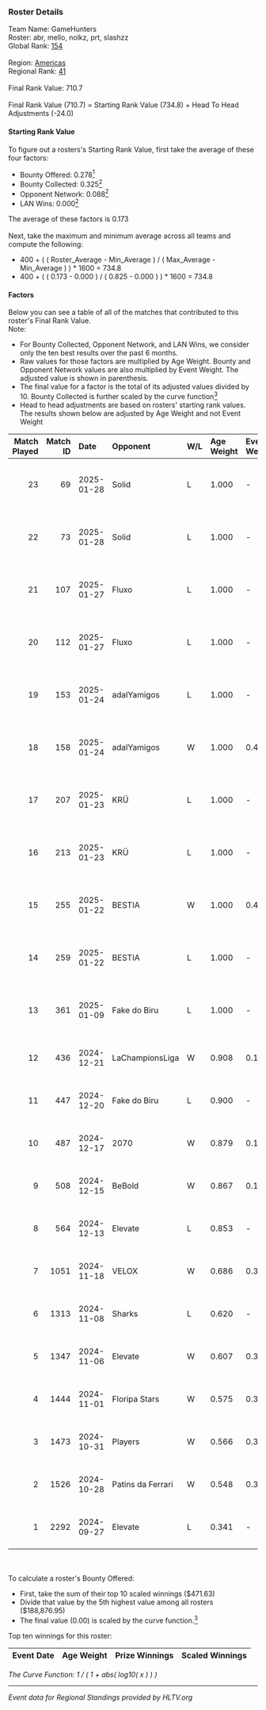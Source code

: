 ### Roster Details<br />
Team Name: GameHunters<br />
Roster: abr, mello, nolkz, prt, slashzz<br />
Global Rank: [154](../../standings_global_2025_02_03.md)<br />
<br />
Region: [Americas]( ../../standings_americas_2025_02_03.md)<br />
Regional Rank: [41]( ../../standings_americas_2025_02_03.md)<br />
<br />
Final Rank Value:  710.7<br />
<br />
Final Rank Value (710.7) = Starting Rank Value (734.8) + Head To Head Adjustments (-24.0)<br />

#### Starting Rank Value<br />
To figure out a rosters's Starting Rank Value, first take the average of these four factors:<br />
- Bounty Offered: 0.278[<sup>1</sup>](#table2)
- Bounty Collected: 0.325[<sup>2</sup>](#table1)
- Opponent Network: 0.088[<sup>2</sup>](#table1)
- LAN Wins: 0.000[<sup>2</sup>](#table1)

The average of these factors is 0.173<br />
<br />
Next, take the maximum and minimum average across all teams and compute the following:<br />
- 400 + ( ( Roster_Average - Min_Average ) / ( Max_Average - Min_Average ) ) * 1600 = 734.8
- 400 + ( ( 0.173 - 0.000 ) / ( 0.825 - 0.000 ) ) * 1600 = 734.8


#### Factors<br />
Below you can see a table of all of the matches that contributed to this roster's Final Rank Value.<br />
Note:<br />

- For Bounty Collected, Opponent Network, and LAN Wins, we consider only the ten best results over the past 6 months.
- Raw values for those factors are multiplied by Age Weight. Bounty and Opponent Network values are also multiplied by Event Weight. The adjusted value is shown in parenthesis.
- The final value for a factor is the total of its adjusted values divided by 10. Bounty Collected is further scaled by the curve function[<sup>3</sup>](#curveFunction)
- Head to head adjustments are based on rosters' starting rank values. The results shown below are adjusted by Age Weight and not Event Weight
<span id="table1"></span><br />


| Match Played | Match ID | Date       | Opponent          | W/L | Age Weight | Event Weight | Bounty Collected | Opponent Network | LAN Wins  | H2H Adj. | Roster                           |
| -: | -: | :- | :- | :- | :- | :- | :- | :- | :- | -: | :- |
|           23 |       69 | 2025-01-28 | Solid             | L   | 1.000      | -            | -                | -                | -         |    -7.76 | abr, mello, nolkz, prt, slashzz  |
|           22 |       73 | 2025-01-28 | Solid             | L   | 1.000      | -            | -                | -                | -         |    -8.30 | abr, mello, nolkz, prt, slashzz  |
|           21 |      107 | 2025-01-27 | Fluxo             | L   | 1.000      | -            | -                | -                | -         |    -2.67 | abr, mello, nolkz, prt, slashzz  |
|           20 |      112 | 2025-01-27 | Fluxo             | L   | 1.000      | -            | -                | -                | -         |    -2.75 | abr, mello, nolkz, prt, slashzz  |
|           19 |      153 | 2025-01-24 | adalYamigos       | L   | 1.000      | -            | -                | -                | -         |   -12.62 | abr, mello, nolkz, pedrinzy, prt |
|           18 |      158 | 2025-01-24 | adalYamigos       | W   | 1.000      | 0.450        | 0.011 (0.005)    | 0.294 (0.132)    | 0 (0.000) |    19.16 | abr, mello, nolkz, pedrinzy, prt |
|           17 |      207 | 2025-01-23 | KRÜ               | L   | 1.000      | -            | -                | -                | -         |   -12.37 | abr, mello, nolkz, pedrinzy, prt |
|           16 |      213 | 2025-01-23 | KRÜ               | L   | 1.000      | -            | -                | -                | -         |   -13.47 | abr, mello, nolkz, pedrinzy, prt |
|           15 |      255 | 2025-01-22 | BESTIA            | W   | 1.000      | 0.450        | 0.160 (0.072)    | 0.887 (0.399)    | 0 (0.000) |    27.73 | abr, mello, nolkz, pedrinzy, prt |
|           14 |      259 | 2025-01-22 | BESTIA            | L   | 1.000      | -            | -                | -                | -         |    -3.36 | abr, mello, nolkz, pedrinzy, prt |
|           13 |      361 | 2025-01-09 | Fake do Biru      | L   | 1.000      | -            | -                | -                | -         |   -21.52 | abr, mello, nolkz, pedrinzy, prt |
|           12 |      436 | 2024-12-21 | LaChampionsLiga   | W   | 0.908      | 0.143        | 0.008 (0.001)    | 0.131 (0.017)    | 0 (0.000) |     8.83 | abr, Lich, mello, pedrinzy, prt  |
|           11 |      447 | 2024-12-20 | Fake do Biru      | L   | 0.900      | -            | -                | -                | -         |   -20.53 | abr, Lich, mello, pedrinzy, prt  |
|           10 |      487 | 2024-12-17 | 2070              | W   | 0.879      | 0.143        | 0.003 (0.000)    | 0.235 (0.030)    | 0 (0.000) |     9.46 | abr, Lich, mello, pedrinzy, prt  |
|            9 |      508 | 2024-12-15 | BeBold            | W   | 0.867      | 0.143        | 0.000 (0.000)    | 0.054 (0.007)    | 0 (0.000) |     4.84 | abr, Lich, mello, pedrinzy, prt  |
|            8 |      564 | 2024-12-13 | Elevate           | L   | 0.853      | -            | -                | -                | -         |   -14.49 | abr, Lich, mello, pedrinzy, prt  |
|            7 |     1051 | 2024-11-18 | VELOX             | W   | 0.686      | 0.371        | 0.000 (0.000)    | 0.165 (0.042)    | 0 (0.000) |     4.65 | abr, Lich, mello, pedrinzy, prt  |
|            6 |     1313 | 2024-11-08 | Sharks            | L   | 0.620      | -            | -                | -                | -         |    -1.98 | abr, Lich, mello, pedrinzy, prt  |
|            5 |     1347 | 2024-11-06 | Elevate           | W   | 0.607      | 0.371        | 0.007 (0.002)    | 0.366 (0.082)    | 0 (0.000) |     9.36 | abr, Lich, mello, pedrinzy, prt  |
|            4 |     1444 | 2024-11-01 | Floripa Stars     | W   | 0.575      | 0.371        | 0.000 (0.000)    | 0.215 (0.046)    | 0 (0.000) |     4.26 | abr, Lich, mello, pedrinzy, prt  |
|            3 |     1473 | 2024-10-31 | Players           | W   | 0.566      | 0.371        | 0.014 (0.003)    | 0.428 (0.090)    | 0 (0.000) |     8.57 | abr, Lich, mello, pedrinzy, prt  |
|            2 |     1526 | 2024-10-28 | Patins da Ferrari | W   | 0.548      | 0.371        | 0.001 (0.000)    | 0.171 (0.035)    | 0 (0.000) |     6.17 | abr, Lich, mello, pedrinzy, prt  |
|            1 |     2292 | 2024-09-27 | Elevate           | L   | 0.341      | -            | -                | -                | -         |    -5.23 | abr, Lich, mello, pedrinzy, prt  |

<br />
<span id="table2"></span><br />
To calculate a roster's Bounty Offered:<br />

- First, take the sum of their top 10 scaled winnings ($471.63)
- Divide that value by the 5th highest value among all rosters ($188,876.95)
- The final value (0.00) is scaled by the curve function.[<sup>3</sup>](#curveFunction)

Top ten winnings for this roster:<br />

| Event Date | Age Weight | Prize Winnings | Scaled Winnings |
| :- | -: | :- | :- |


<span id="curveFunction"></span>_The Curve Function: 1 / ( 1 + abs( log10( x ) ) )_<br />

---
_Event data for Regional Standings provided by HLTV.org_<br />
